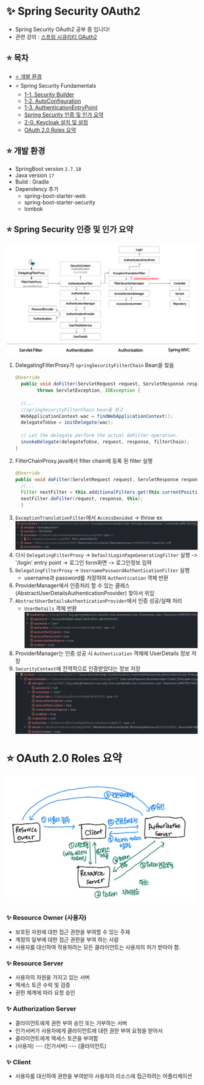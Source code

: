 # ✨ Spring Security OAuth2
- Spring Security OAuth2 공부 중 입니다!
- 관련 강의 : [스프링 시큐리티 OAuth2](https://inf.run/o6Xn)

## ⭐ 목차
- [⭐ 개발 환경](#-개발-환경)
- ⭐ Spring Security Fundamentals
  - [1-1. Security Builder](/docs/1-1.Security%20Builder.md)
  - [1-2. AutoConfiguration](/docs/1-2.AutoConfiguration.md)
  - [1-3. AuthenticationEntryPoint](/docs/1-3.AuthenticationEntryPoint.md)
  - [Spring Security 인증 및 인가 요약](#-spring-security-인증-및-인가-요약)
  - [2-0. Keycloak 설치 및 설정](/docs/2-0.Keycloak%20설치%20및%20설정.md)
  - [OAuth 2.0 Roles 요약](#-oauth-20-roles-요약)

## ⭐ 개발 환경
- SpringBoot version `2.7.18`
- Java version `17`
- Build : Gradle
- Dependency 추가
  - spring-boot-starter-web 
  - spring-boot-starter-security
  - lombok

## ⭐ Spring Security 인증 및 인가 요약
![](/images/security_summary.png)
1. DelegatingFilterProxy가 `springSecurityFilterChain` Bean을 찾음
    ```java
    @Override
	  public void doFilter(ServletRequest request, ServletResponse response, FilterChain filterChain)
			throws ServletException, IOException {

      //...
      //springSecurityFilterChain bean을 찾고
      WebApplicationContext wac = findWebApplicationContext();
      delegateToUse = initDelegate(wac);

      // Let the delegate perform the actual doFilter operation.
      invokeDelegate(delegateToUse, request, response, filterChain);
	}
    ```
2. FilterChainProxy.java에서 filter chain에 등록 된 filter 실행
    ```java
    @Override
    public void doFilter(ServletRequest request, ServletResponse response) throws IOException, ServletException {
      //...
      Filter nextFilter = this.additionalFilters.get(this.currentPosition - 1);
      nextFilter.doFilter(request, response, this);
      }
    ```
3. `ExceptionTranslationFilter`에서 `AccessDenided` -> throw ex
  ![](/images/anonymousUser.png)
4. 다시 `DelegatingFilterProxy` -> `DefaultLoginPageGeneratingFilter` 실행 -> '/login' entry point -> 로그인 form화면 -> 로그인정보 입력
5. `DelegatingFilterProxy` -> `UsernamePasswordAuthenticationFilter` 실행
   - username과 password를 저장하여 `Authentication` 객체 반환
6. ProviderManager에서 인증처리 할 수 있는 클래스(AbstractUserDetailsAuthenticationProvider) 찾아서 위임 
7. `AbstractUserDetailsAuthenticationProvider`에서 인증 성공/실패 처리
   - `UserDetails` 객체 반환
     ![](/images/loaduser.png)
8. ProviderManager는 인증 성공 시 `Authentication` 객체에 UserDetails 정보 저장 
9. `SecurityContext`에 전역적으로 인증받았다는 정보 저장
  ![](/images/securitycontext.png)

# ⭐ OAuth 2.0 Roles 요약
![](images/oauth_roles.JPG)

### ✨ Resource Owner (사용자)
- 보호된 자원에 대한 접근 권한을 부여할 수 있는 주체
- 계정의 일부에 대한 접근 권한을 부여 하는 사람
- 사용자를 대신하여 작용하려는 모든 클라이언트는 사용자의 허가 받아야 함.

### ✨ Resource Server
- 사용자의 자원을 가지고 있는 서버
- 엑세스 토큰 수락 및 검증
- 권한 체계에 따라 요청 승인

### ✨ Authorization Server
- 클라이언트에게 권한 부여 승인 또는 거부하는 서버
- 인가서버가 사용자에게 클라이언트에 대한 권한 부여 요청을 받아서
- 클라이언트에게 엑세스 토큰을 부여함
- (사용자) --- (인가서버) --- (클라이언트)

### ✨ Client
- 사용자를 대신하여 권한을 부여받아 사용자의 리소스에 접근하려는 어플리케이션